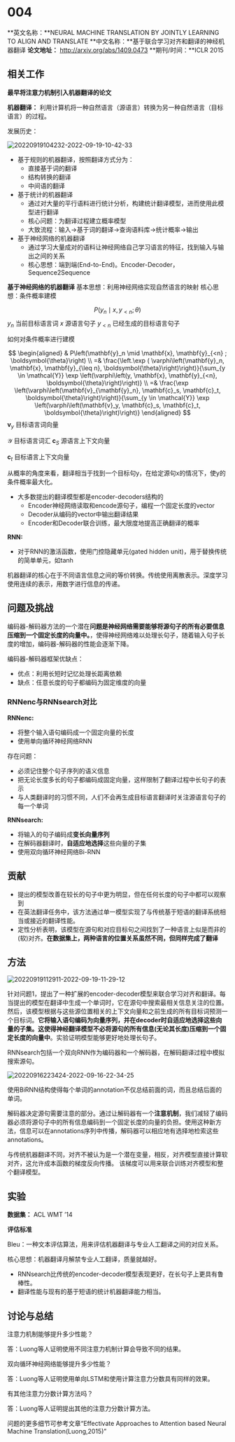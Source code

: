 # 004

**英文名称：**NEURAL MACHINE TRANSLATION BY JOINTLY LEARNING TO ALIGN AND TRANSLATE
**中文名称：**基于联合学习对齐和翻译的神经机器翻译
**论文地址：** http://arxiv.org/abs/1409.0473
**期刊/时间：**ICLR 2015



## 相关工作

**最早将注意力机制引入机器翻译的论文**

**机器翻译：** 利用计算机将一种自然语言（源语言）转换为另一种自然语言（目标语言）的过程。

发展历史：

![20220919104232-2022-09-19-10-42-33](https://cdn.jsdelivr.net/gh/ironartisan/picRepo/20220919104232-2022-09-19-10-42-33.png)

- 基于规则的机器翻译，按照翻译方式分为：
  - 直接基于词的翻译
  - 结构转换的翻译
  - 中间语的翻译
- 基于统计的机器翻译
  - 通过对大量的平行语料进行统计分析，构建统计翻译模型，进而使用此模型进行翻译
  - 核心问题：为翻译过程建立概率模型
  - 大致流程：输入->基于词的翻译->查询语料库->统计概率->输出
- 基于神经网络的机器翻译
  - 通过学习大量成对的语料让神经网络自己学习语言的特征，找到输入与输出之间的关系
  - 核心思想：端到端(End-to-End)。Encoder-Decoder，Sequence2Sequence
  

**基于神经网络的机器翻译**
基本思想：利用神经网络实现自然语言的映射
核心思想：条件概率建模

$$
P\left(y_n \mid x, y_{<n} ; \theta\right)
$$
$y_n$ 当前目标语言词
$x$ 源语言句子
$y_{<n}$ 已经生成的目标语言句子



如何对条件概率进行建模

$$
\begin{aligned}
& P\left(\mathbf{y}_n \mid \mathbf{x}, \mathbf{y}_{<n} ; \boldsymbol{\theta}\right) \\
=& \frac{\left.\exp ( \varphi\left(\mathbf{y}_n, \mathbf{x}, \mathbf{y}_{\leq n}, \boldsymbol{\theta}\right)\right)}{\sum_{y \in \mathcal{Y}} \exp \left(\varphi\left(y, \mathbf{x}, \mathbf{y}_{<n}, \boldsymbol{\theta}\right)\right)} \\
=& \frac{\exp \left(\varphi\left(\mathbf{v}_{\mathbf{y}_n}, \mathbf{c}_s, \mathbf{c}_t, \boldsymbol{\theta}\right)\right)}{\sum_{y \in \mathcal{Y}} \exp \left(\varphi\left(\mathbf{v}_y, \mathbf{c}_s, \mathbf{c}_t, \boldsymbol{\theta}\right)\right)}
\end{aligned}
$$
$\mathbf{v}_y$ 目标语言词向量

$\mathcal{Y}$ 目标语言词汇
$\mathbf{c}_S$ 源语言上下文向量

$\mathbf{c}_t$ 目标语言上下文向量


从概率的角度来看，翻译相当于找到一个目标句y，在给定源句x的情况下，使y的条件概率最大化。


- 大多数提出的翻译模型都是encoder-decoders结构的
  - Encoder神经网络读取和encode源句子，编程一个固定长度的vector
  - Decoder从编码的vector中输出翻译结果
  - Encoder和Decoder联合训练，最大限度地提高正确翻译的概率

**RNN:**
- 对于RNN的激活函数，使用门控隐藏单元(gated hidden unit)，用于替换传统的简单单元，如tanh

机器翻译的核心在于不同语言信息之间的等价转换。传统使用离散表示。深度学习使用连续的表示，用数字进行信息的传递。

## 问题及挑战

编码器-解码器方法的一个潜在**问题是神经网络需要能够将源句子的所有必要信息压缩到一个固定长度的向量中。**，使得神经网络难以处理长句子，随着输入句子长度的增加，编码器-解码器的性能会逐渐下降。

编码器-解码器框架优缺点：
- 优点：利用长短时记忆处理长距离依赖
- 缺点：任意长度的句子都编码为固定维度的向量

### RNNenc与RNNsearch对比

**RNNenc:**
- 将整个输入语句编码成一个固定向量的长度
- 使用单向循环神经网络RNN

存在问题：
- 必须记住整个句子序列的语义信息
- 把无论长度多长的句子都编码成固定向量，这样限制了翻译过程中长句子的表示
- 与人类翻译时的习惯不同，人们不会再生成目标语言翻译时关注源语言句子的每一个单词
  
**RNNsearch:**
- 将输入的句子编码成**变长向量序列**
- 在解码器翻译时，**自适应地选择**这些向量的子集
- 使用双向循环神经网络Bi-RNN

## 贡献

- 提出的模型改善在较长的句子中更为明显，但在任何长度的句子中都可以观察到
- 在英法翻译任务中，该方法通过单一模型实现了与传统基于短语的翻译系统相当或接近的翻译性能。
- 定性分析表明，该模型在源句和对应目标句之间找到了一种语言上似是而非的(软)对齐。**在数据集上，两种语言的位置关系虽然不同，但同样完成了翻译**


## 方法

![20220919112911-2022-09-19-11-29-12](https://cdn.jsdelivr.net/gh/ironartisan/picRepo/20220919112911-2022-09-19-11-29-12.png)

针对问题1，提出了一种扩展的encoder-decoder模型来联合学习对齐和翻译。每当提出的模型在翻译中生成一个单词时，它在源句中搜索最相关信息关注的位置。然后，该模型根据与这些源位置相关的上下文向量和之前生成的所有目标词预测一个目标词。**它将输入语句编码为向量序列，并在decoder时自适应地选择这些向量的子集。这使得神经翻译模型不必将源句的所有信息(无论其长度)压缩到一个固定长度的向量中**。实验证明模型能够更好地处理长句子。


RNNsearch包括一个双向RNN作为编码器和一个解码器，在解码翻译过程中模拟搜索源句。

![20220916223424-2022-09-16-22-34-25](https://cdn.jsdelivr.net/gh/ironartisan/picRepo/20220916223424-2022-09-16-22-34-25.png)

使用BiRNN结构使得每个单词的annotation不仅总结前面的词，而且总结后面的单词。

解码器决定源句需要注意的部分。通过让解码器有一个**注意机制**，我们减轻了编码器必须将源句子中的所有信息编码到一个固定长度的向量的负担。使用这种新方法，信息可以在annotations序列中传播，解码器可以相应地有选择地检索这些annotations。

与传统机器翻译不同，对齐不被认为是一个潜在变量，相反，对齐模型直接计算软对齐，这允许成本函数的梯度反向传播。
该梯度可以用来联合训练对齐模型和整个翻译模型。

## 实验

**数据集：**  ACL WMT ’14

**评估标准**

Bleu：一种文本评估算法，用来评估机器翻译与专业人工翻译之间的对应关系。

核心思想：机器翻译月解禁专业人工翻译，质量就越好。

- RNNsearch比传统的encoder-decoder模型表现更好，在长句子上更具有鲁棒性。
- 翻译性能与现有的基于短语的统计机器翻译能力相当。

## 讨论与总结

注意力机制能够提升多少性能？

答：Luong等人证明使用不同注意力机制计算会导致不同的结果。

双向循环神经网络能够提升多少性能？

答：Luong等人证明使用单向LSTM和使用计算注意力分数具有同样的效果。

有其他注意力分数计算方法吗？

答：Luong等人证明提出其他的注意力分数计算方法。

问题的更多细节可参考文章“Effectivate Approaches to Attention based Neural Machine Translation(Luong,2015)”